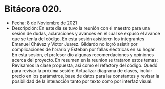 # Bitácora 020.
- Fecha: 8 de Noviembre de 2021
- Descripción: En este día se tuvo la reunión con el maestro para una sesión de dudas, aclaraciones y avances en el cual se expusó el avance que se tenía del código. En esta sesión asistieron los integrantes Emanuel Chávez y Victor Juarez. Gildardo no logró asistir por complicaciones de horario y Esteban por fallas eléctricas en su hogar. En esta sesión, el profesor dio algunas recomendaciones y opiniones acerca del proyecto. En resumen en la reunion se trataron estos temas:  Revisamos la clase propuesta, así como el refactory del código.  Quedó para revisar la próxima sesión: Actualizar diagrama de clases, incluir precio en los parámetros, base de datos para las constantes y revisar la posibilidad de la interacción tanto por texto como por interfaz visual.
